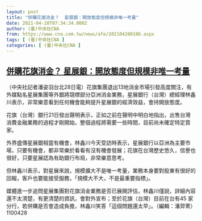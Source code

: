 ```yaml
---
layout: post
title: "併購花旗消金？  星展銀：開放態度但規模非唯一考量"
date: 2021-04-28T07:34:34.000Z
author: (臺)中央社CNA
from: https://www.cna.com.tw/news/afe/202104280186.aspx
tags: [ (臺)中央社CNA ]
categories: [ (臺)中央社CNA ]
---
```

<!--1619595274000-->
[併購花旗消金？  星展銀：開放態度但規模非唯一考量](https://www.cna.com.tw/news/afe/202104280186.aspx)
------

<div>
<div></div><div class="paragraph"><p>（中央社記者潘姿羽台北28日電）花旗集團退出13地消金市場引發高度關注，有外媒點名星展集團等外銀將競標部分亞洲消金業務，星展銀行（台灣）總經理林鑫川表示，非常樂意看到任何機會能夠提升星展銀的經濟效益，會持開放態度。</p><p>花旗（台灣）銀行21日發出聲明表示，正如之前在聲明中明白地指出，出售台灣消費金融業務的過程才剛開始，整個過程將需要一些時間，目前尚未確定特定買家。</p><p>外界盛傳星展銀相當有機會，林鑫川今天受訪時表示，星展銀行以亞洲為主要市場，只要有機會，都非常樂於看看有沒有機會發展；花旗在台灣歷史悠久，信譽也很好，只要星展認為有助銀行布局，非常樂意思考。</p><p>但林鑫川表示，對星展來說，規模擴大不是唯一考量，業務本身要對股東有很好的回報，客戶也要能接受服務，「規模大不大，不是最重要指標」。</p><p>媒體進一步追問星展集團對花旗消金業務是否已展開評估，林鑫川僅說，詳細內容還不太清楚，有更清楚的資訊，會對外宣布；至於花旗（台灣）目前在台有45 家分行，若併購是否會造成負擔，林鑫川笑答「這個問題還太早」。（編輯：潘羿菁）1100428</p></div>
</div>
